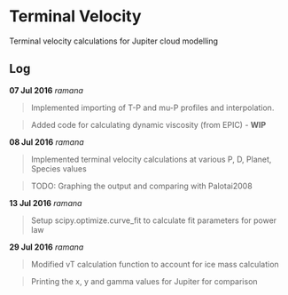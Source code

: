 # Terminal Velocity 
Terminal velocity calculations for Jupiter cloud modelling

## Log
**07 Jul 2016** *ramana*
> Implemented importing of T-P and mu-P profiles and interpolation. 

> Added code for calculating dynamic viscosity (from EPIC) - **WIP**

**08 Jul 2016** *ramana*
> Implemented terminal velocity calculations at various P, D, Planet, Species values

> TODO: Graphing the output and comparing with Palotai2008

**13 Jul 2016** *ramana*
> Setup scipy.optimize.curve_fit to calculate fit parameters for power law

**29 Jul 2016** *ramana*
> Modified vT calculation function to account for ice mass calculation

> Printing the x, y and gamma values for Jupiter for comparison 